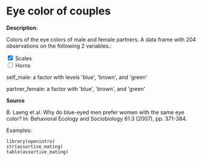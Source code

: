 # Eye color of couples

**Description**: 

<p>Colors of the eye colors of male and female partners. A data frame with 204 observations on the following 2 variables.:</p>

<div>
  <input type="checkbox" id="self_male: a factor with levels 'blue', 'brown', and 'green'" name="self_male: a factor with levels 'blue', 'brown', and 'green'"
         checked>
  <label for="self_male: a factor with levels 'blue', 'brown', and 'green'">Scales</label>
</div>

<div>
  <input type="checkbox" id="partner_female: a factor with 'blue', 'brown', and 'green'" name="partner_female: a factor with 'blue', 'brown', and 'green'">
  <label for="partner_female: a factor with 'blue', 'brown', and 'green'">Horns</label>
</div>

self_male: a factor with levels 'blue', 'brown', and 'green'

partner_female: a factor with 'blue', 'brown', and 'green'

**Source**

B. Laeng et al. Why do blue-eyed men prefer women with the same eye color? In: Behavioral Ecology and Sociobiology 61.3 (2007), pp. 371-384.

Examples:

```{r}
library(openintro)
str(assortive_mating)
table(assortive_mating)
```
